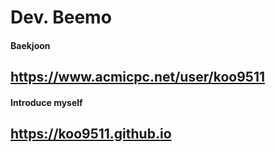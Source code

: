 # Dev. Beemo

#### Baekjoon
## https://www.acmicpc.net/user/koo9511

#### Introduce myself
## https://koo9511.github.io
